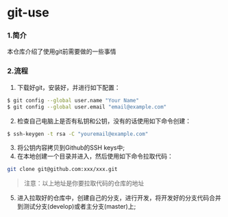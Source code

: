 # git-use
### 1.简介
本仓库介绍了使用git前需要做的一些事情
### 2.流程
1. 下载好git，安装好，并进行如下配置：
``` bash
$ git config --global user.name "Your Name"
$ git config --global user.email "email@example.com"
```		
2. 检查自己电脑上是否有私钥和公钥，没有的话使用如下命令创建：
``` bash
$ ssh-keygen -t rsa -C "youremail@example.com"
```
3. 将公钥内容拷贝到Github的SSH keys中;
4. 在本地创建一个目录并进入，然后使用如下命令拉取代码：
``` bash
git clone git@github.com:xxx/xxx.git
```
> 注意：以上地址是你要拉取代码的仓库的地址

5. 进入拉取好的仓库中，创建自己的分支，进行开发，将开发好的分支代码合并到测试分支(develop)或者主分支(master)上;
